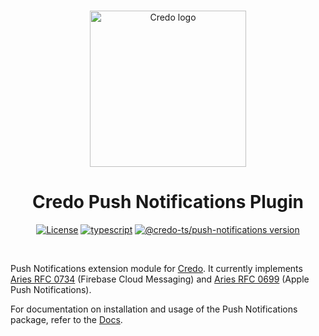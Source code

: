 <p align="center">
  <br />
  <img
    alt="Credo logo"
    src="https://github.com/openwallet-foundation/credo-ts/blob/c7886cb8377ceb8ee4efe8d264211e561a75072d/images/credo-logo.png"
    height="250px"
  />
</p>
<h1 align="center"><b>Credo Push Notifications Plugin</b></h1>
<p align="center">
  <a
    href="https://raw.githubusercontent.com/openwallet-foundation/credo-ts-ext/main/LICENSE"
    ><img
      alt="License"
      src="https://img.shields.io/badge/License-Apache%202.0-blue.svg"
  /></a>
  <a href="https://www.typescriptlang.org/"
    ><img
      alt="typescript"
      src="https://img.shields.io/badge/%3C%2F%3E-TypeScript-%230074c1.svg"
  /></a>
    <a href="https://www.npmjs.com/package/@credo-ts/push-notifications"
    ><img
      alt="@credo-ts/push-notifications version"
      src="https://img.shield.io/npm/v/@credo-ts/push-notifications"
  /></a>

</p>
<br />

Push Notifications extension module for [Credo](https://github.com/openwallet-foundation/credo-ts.git). It currently implements [Aries RFC 0734](https://github.com/hyperledger/aries-rfcs/tree/main/features/0734-push-notifications-fcm) (Firebase Cloud Messaging) and [Aries RFC 0699](https://github.com/hyperledger/aries-rfcs/tree/main/features/0699-push-notifications-apns) (Apple Push Notifications).

For documentation on installation and usage of the Push Notifications package, refer to the [Docs](https://credo.js.org/guides/extensions/push-notifications).
